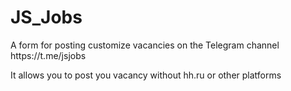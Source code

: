 <h1>JS_Jobs</h1>
<p>A form for posting customize vacancies on the Telegram channel https://t.me/jsjobs</p>
<p>It allows you to post you vacancy without hh.ru or other platforms</p>
